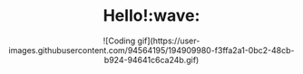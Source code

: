 <h1 align="center">
  Hello!:wave:
   </h1>
 <p align="center">
![Coding gif](https://user-images.githubusercontent.com/94564195/194909980-f3ffa2a1-0bc2-48cb-b924-94641c6ca24b.gif)

</p>
